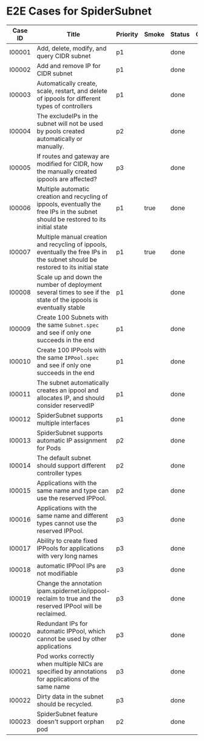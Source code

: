 # E2E Cases for SpiderSubnet

| Case ID | Title                                                                                                                               | Priority | Smoke | Status  | Other |
|---------|-------------------------------------------------------------------------------------------------------------------------------------|----------|-------|---------|-------|
| I00001  | Add, delete, modify, and query CIDR subnet                                                                                          | p1       |       | done    |       |
| I00002  | Add and remove IP for CIDR subnet                                                                                                   | p1       |       | done    |       |
| I00003  | Automatically create, scale, restart, and delete of ippools for different types of controllers                                      | p1       |       | done    |       |
| I00004  | The excludeIPs in the subnet will not be used by pools created automatically or manually.                                           | p2       |       | done    |       |
| I00005  | If routes and gateway are modified for CIDR, how the manually created ippools are affected?                                         | p3       |       | done    |       |
| I00006  | Multiple automatic creation and recycling of ippools, eventually the free IPs in the subnet should be restored to its initial state | p1       | true  | done    |       |
| I00007  | Multiple manual creation and recycling of ippools, eventually the free IPs in the subnet should be restored to its initial state    | p1       | true  | done    |       |
| I00008  | Scale up and down the number of deployment several times to see if the state of the ippools is eventually stable                    | p1       |       | done    |       |
| I00009  | Create 100 Subnets with the same `Subnet.spec` and see if only one succeeds in the end                                              | p1       |       | done    |       |
| I00010  | Create 100 IPPools with the same `IPPool.spec` and see if only one succeeds in the end                                              | p1       |       | done    |       |
| I00011  | The subnet automatically creates an ippool and allocates IP, and should consider reservedIP                                         | p1       |       | done    |       |
| I00012  | SpiderSubnet supports multiple interfaces                                                                                           | p1       |       | done    |       |
| I00013  | SpiderSubnet supports automatic IP assignment for Pods                                                                              | p2       |       | done    |       |
| I00014  | The default subnet should support different controller types                                                                        | p2       |       | done    |       |
| I00015  | Applications with the same name and type can use the reserved IPPool.                                                               | p2       |       | done    |       |
| I00016  | Applications with the same name and different types cannot use the reserved IPPool.                                                 | p3       |       | done    |       |
| I00017  | Ability to create fixed IPPools for applications with very long names                                                               | p3       |       | done    |       |
| I00018  | automatic IPPool IPs are not modifiable                                                                                             | p3       |       | done    |       |
| I00019  | Change the annotation ipam.spidernet.io/ippool-reclaim to true and the reserved IPPool will be reclaimed.                           | p3       |       | done    |       |
| I00020  | Redundant IPs for automatic IPPool, which cannot be used by other applications                                                      | p3       |       | done    |       |
| I00021  | Pod works correctly when multiple NICs are specified by annotations for applications of the same name                               | p3       |       | done    |       |
| I00022  | Dirty data in the subnet should be recycled.                                                                                        | p3       |       | done    |       |
| I00023  | SpiderSubnet feature doesn't support orphan pod                                                                                     | p2       |       | done    |       |
